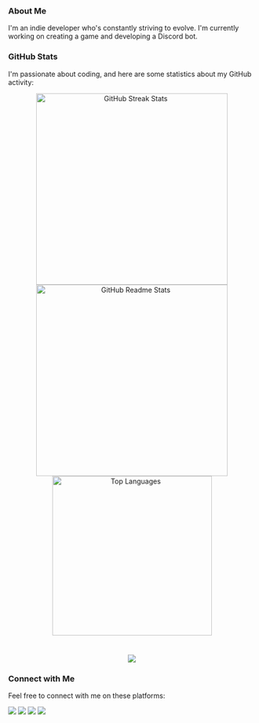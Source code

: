 ### About Me

I'm an indie developer who's constantly striving to evolve. I'm currently working on creating a game and developing a Discord bot.

### GitHub Stats

I'm passionate about coding, and here are some statistics about my GitHub activity:

<div align="center">
  <img width=390 src="https://github-readme-streak-stats-salesp07.vercel.app/?user=NewKanvas&count_private=true&theme=react&border_radius=10" alt="GitHub Streak Stats"/>
  <img width=390 src="https://github-readme-stats-salesp07.vercel.app/api?username=NewKanvas&count_private=true&show_icons=true&theme=react&rank_icon=github&border_radius=10" alt="GitHub Readme Stats" />
  <br/>
  <img width=325 align="center" src="https://github-readme-stats-salesp07.vercel.app/api/top-langs/?username=NewKanvas&langs_count=8&layout=compact&theme=react&border_radius=10&size_weight=0.5&count_weight=0.5&exclude_repo=github-readme-stats" alt="Top Languages" />
</div>

#
<div align="center">
    <img src="https://skillicons.dev/icons?i=python,javascript,github,vscode,git" />
</div>

### Connect with Me

Feel free to connect with me on these platforms:

<div> 
  <a href="https://instagram.com/rafaballerini" target="_blank"><img src="https://img.shields.io/badge/Instagram-%23E4405F?style=for-the-badge&logo=instagram&logoColor=white" target="_blank"></a>
  <a href="https://discord.gg/wagxzStdcR" target="_blank"><img src="https://img.shields.io/badge/Discord-7289DA?style=for-the-badge&logo=discord&logoColor=white" target="_blank"></a> 
  <a href="mailto:contatorafaballerini@gmail.com"><img src="https://img.shields.io/badge/Gmail-%23D14836?style=for-the-badge&logo=gmail&logoColor=white" target="_blank"></a>
  <a href="https://www.linkedin.com/in/rafaella-ballerini-45875016a" target="_blank"><img src="https://img.shields.io/badge/LinkedIn-%230077B5?style=for-the-badge&logo=linkedin&logoColor=white" target="_blank"></a> 
</div>
